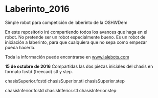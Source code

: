 # Laberinto_2016
Simple robot para competición de laberinto de la OSHWDem

En este repositorio iré compartiendo todos los avances que haga en el robot.
No pretende ser un robot especialmente bueno.
Es un robot de iniciación a laberinto, para que cualquiera que no sepa como empezar pueda hacerlo.

Toda la información puede encontrarse en www.lalebots.com

**15 de octubre de 2016**
Compartidas las dos piezas iniciales del chasis en formato fcstd (freecad) stl y step.

chasisSuperior.fcstd
chasisSuperior.stl
chasisSuperior.step

chasisInferior.fcstd
chasisInferior.stl
chasisInferior.step
